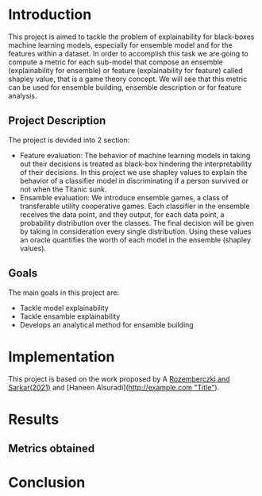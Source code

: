 # Introduction
This project is aimed to tackle the problem of explainability for black-boxes machine learning models, especially  for ensemble model and for the features within a dataset.
In order to accomplish this task we are going to compute a metric for each sub-model that compose an ensemble (explainability for ensemble) or feature (explainability for feature) called shapley value, that is a game theory concept. We will see that this metric can be used for ensemble building, ensemble description or for feature analysis.
## Project Description

The project is devided into 2 section:
- Feature evaluation: The behavior of machine learning models in taking out their decisions is treated as black-box hindering the interpretability of their decisions. In this project we use shapley values to explain the behavior of a classifier model in discriminating if a person survived or not when the Titanic sunk.
- Ensamble evaluation:  We introduce ensemble games, a class of transferable utility cooperative games. Each classifier in the ensemble receives the data point, and they output, for each data point, a probability distribution over the classes. The final decision will be given by taking in consideration every single distribution. Using these values an oracle quantifies the worth of each model in the ensemble (shapley values).

## Goals
The main goals in this project are:
- Tackle model explainability
- Tackle ensamble explainability
- Develops an analytical method for ensamble building

# Implementation
This project is based on the work proposed by A [Rozemberczki and Sarkar(2021)](https://arxiv.org/abs/2101.02153) and [Haneen Alsuradi]([http://example.com "Title"](http://papers.nips.cc/paper/7062-a-unified-approach-to-interpreting-model-predictions.pdf)).
# Results
## Metrics obtained
# Conclusion
